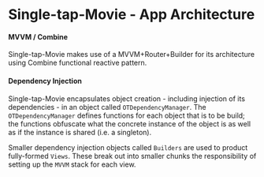 
# Single-tap-Movie - App Architecture 

#### MVVM / Combine

Single-tap-Movie makes use of a MVVM+Router+Builder for its architecture using Combine functional reactive pattern. 

#### Dependency Injection

Single-tap-Movie encapsulates object creation - including injection of its dependencies - in an object called `OTDependencyManager`. The `OTDependencyManager` defines functions for each object that is to be build; the functions obfuscate what the concrete instance of the object is as well as if the instance is shared (i.e. a singleton).

Smaller dependency injection objects called `Builders` are used to product fully-formed `Views`. These break out into smaller chunks the responsibility of setting up the `MVVM` stack for each view.

